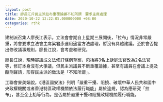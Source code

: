 ```yaml
---
layout: post
title: 廖長江斥民主派拉布重覆論據不知所謂　要求主席處理
date: 2020-10-22 12:22:05.000000000 +08:00
categories: rthk
---
```


建制派召集人廖長江表示，立法會會期自上星期三展開後，「拉布」情況非常嚴重，將會要求立法會主席梁君彥運用適當方法處理，暫沒有具體建議。至於會否提出修改議事規則，廖長江說，會考慮和研究。

廖長江說，現時審議成文法修訂條例草案，包括將3名上訴庭法官改為2名法官等，修訂本身沒有大爭議，但民主派議員不斷重覆論據，甚至有議員在會議上提及酷刑聲請，形容民主派的做法是「不知所謂」。

工聯會麥美娟說，《港區國安法》列明「嚴重干擾、阻撓、破壞中華人民共和國中央政權機關或者香港特區政權機關依法履行職能」屬於違規，認為應研究「拉布」，甚至企上枱等行為，是否屬於嚴重干擾和阻撓政權機關履行職能。
